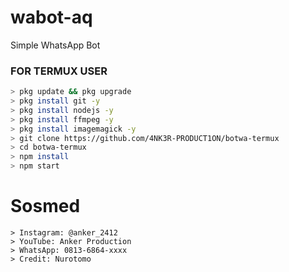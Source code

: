 # wabot-aq
Simple WhatsApp Bot

### FOR TERMUX USER
```bash
> pkg update && pkg upgrade
> pkg install git -y
> pkg install nodejs -y
> pkg install ffmpeg -y
> pkg install imagemagick -y
> git clone https://github.com/4NK3R-PRODUCT1ON/botwa-termux
> cd botwa-termux
> npm install
> npm start
```
# Sosmed
```Thanks @Nurotomo
> Instagram: @anker_2412
> YouTube: Anker Production
> WhatsApp: 0813-6864-xxxx
> Credit: Nurotomo
```
